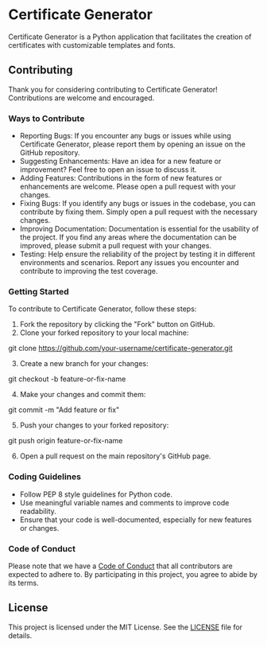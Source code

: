 # Certificate Generator

Certificate Generator is a Python application that facilitates the creation of certificates with customizable templates and fonts.

## Contributing

Thank you for considering contributing to Certificate Generator! Contributions are welcome and encouraged.

### Ways to Contribute

- Reporting Bugs: If you encounter any bugs or issues while using Certificate Generator, please report them by opening an issue on the GitHub repository.
- Suggesting Enhancements: Have an idea for a new feature or improvement? Feel free to open an issue to discuss it.
- Adding Features: Contributions in the form of new features or enhancements are welcome. Please open a pull request with your changes.
- Fixing Bugs: If you identify any bugs or issues in the codebase, you can contribute by fixing them. Simply open a pull request with the necessary changes.
- Improving Documentation: Documentation is essential for the usability of the project. If you find any areas where the documentation can be improved, please submit a pull request with your changes.
- Testing: Help ensure the reliability of the project by testing it in different environments and scenarios. Report any issues you encounter and contribute to improving the test coverage.

### Getting Started

To contribute to Certificate Generator, follow these steps:

1. Fork the repository by clicking the "Fork" button on GitHub.
2. Clone your forked repository to your local machine:

git clone https://github.com/your-username/certificate-generator.git

3. Create a new branch for your changes:

git checkout -b feature-or-fix-name

4. Make your changes and commit them:

git commit -m "Add feature or fix"

5. Push your changes to your forked repository:

git push origin feature-or-fix-name

6. Open a pull request on the main repository's GitHub page.

### Coding Guidelines

- Follow PEP 8 style guidelines for Python code.
- Use meaningful variable names and comments to improve code readability.
- Ensure that your code is well-documented, especially for new features or changes.

### Code of Conduct

Please note that we have a [Code of Conduct](CODE_OF_CONDUCT.md) that all contributors are expected to adhere to. By participating in this project, you agree to abide by its terms.

## License

This project is licensed under the MIT License. See the [LICENSE](LICENSE) file for details.